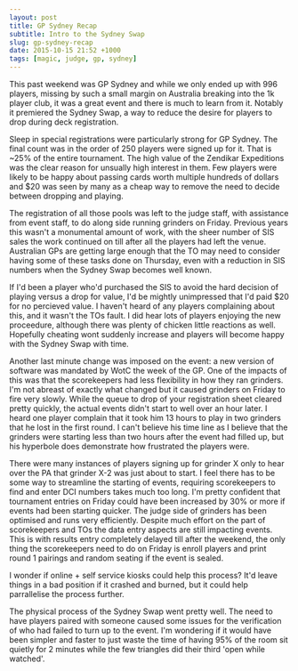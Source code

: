 ```yaml
---
layout: post
title: GP Sydney Recap
subtitle: Intro to the Sydney Swap
slug: gp-sydney-recap
date: 2015-10-15 21:52 +1000
tags: [magic, judge, gp, sydney]
---
```


This past weekend was GP Sydney and while we only ended up with 996 players, 
missing by such a small margin on Australia breaking into the 1k player club, 
it was a great event and there is much to learn from it. Notably it premiered 
the Sydney Swap, a way to reduce the desire for players to drop during deck
registration.

Sleep in special registrations were particularly strong for GP Sydney. The final
count was in the order of 250 players were signed up for it. That is ~25% of the
entire tournament. The high value of the Zendikar Expeditions was the clear 
reason for unsually high interest in them. Few players were likely to be happy 
about passing cards worth multiple hundreds of dollars and $20 was seen by many 
as a cheap way to remove the need to decide between dropping and playing.

The registration of all those pools was left to the judge staff, with assistance 
from event staff, to do along side running grinders on Friday. Previous years 
this wasn't a monumental amount of work, with the sheer number of SIS sales the
work continued on till after all the players had left the venue. Australian GPs 
are getting large enough that the TO may need to consider having some of these 
tasks done on Thursday, even with a reduction in SIS numbers when the Sydney 
Swap becomes well known.

If I'd been a player who'd purchased the SIS to avoid the hard decision of 
playing versus a drop for value, I'd be mightly unimpressed that I'd paid $20 
for no percieved value. I haven't heard of any players complaining about this,
and it wasn't the TOs fault. I did hear lots of players enjoying the new 
proceedure, although there was plenty of chicken little reactions as well. 
Hopefully cheating wont suddenly increase and players will become happy with the
Sydney Swap with time.

Another last minute change was imposed on the event: a new version of software 
was mandated by WotC the week of the GP. One of the impacts of this was that the
scorekeepers had less flexibility in how they ran grinders. I'm not abreast of 
exactly what changed but it caused grinders on Friday to fire very slowly. While
the queue to drop of your registration sheet cleared pretty quickly, the actual 
events didn't start to well over an hour later. I heard one player complain that 
it took him 13 hours to play in two grinders that he lost in the first round. I 
can't believe his time line as I believe that the grinders were starting less 
than two hours after the event had filled up, but his hyperbole does demonstrate
how frustrated the players were.

There were many instances of players signing up for grinder X only to hear over
the PA that grinder X-2 was just about to start. I feel there has to be some way
to streamline the starting of events, requiring scorekeepers to find and enter 
DCI numbers takes much too long. I'm pretty confident that tournament entries on 
Friday could have been increased by 30% or more if events had been starting 
quicker. The judge side of grinders has been optimised and runs very efficiently.
Despite much effort on the part of scorekeepers and TOs the data entry aspects 
are still impacting events. This is with results entry completely delayed till 
after the weekend, the only thing the scorekeepers need to do on Friday is 
enroll players and print round 1 pairings and random seating if the event is 
sealed.

I wonder if online + self service kiosks could help this process? It'd leave 
things in a bad position if it crashed and burned, but it could help 
parrallelise the process further.

The physical process of the Sydney Swap went pretty well. The need to have 
players paired with someone caused some issues for the verification of who had
failed to turn up to the event. I'm wondering if it would have been simpler and
faster to just waste the time of having 95% of the room sit quietly for 2 
minutes while the few triangles did their third 'open while watched'. 
